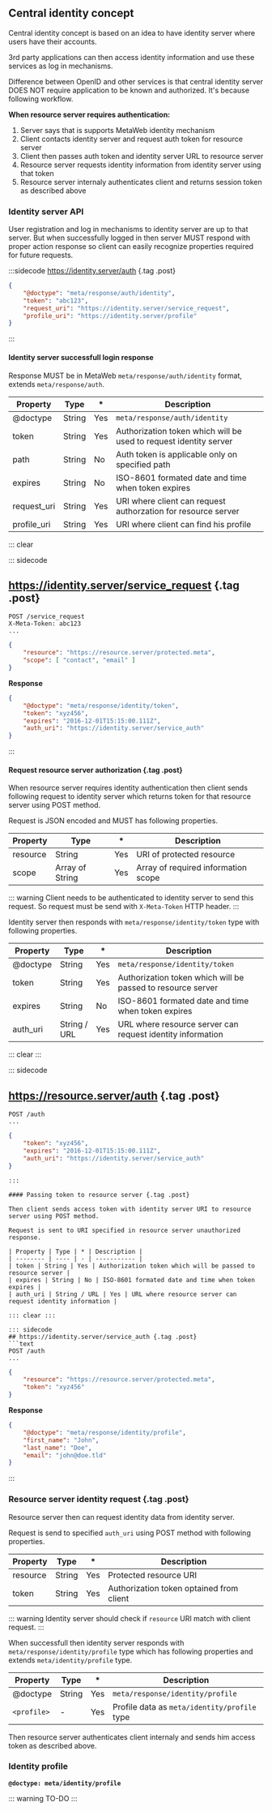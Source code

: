 ## Central identity concept

Central identity concept is based on an idea to have identity server where users have their accounts.

3rd party applications can then access identity information and use these services as log in mechanisms.

Difference between OpenID and other services is that central identity server DOES NOT require application to be known and authorized. It's because following workflow.

**When resource server requires authentication:**

1) Server says that is supports MetaWeb identity mechanism
2) Client contacts identity server and request auth token for resource server
3) Client then passes auth token and identity server URL to resource server
4) Resource server requests identity information from identity server using that token
5) Resource server internaly authenticates client and returns session token as described above

### Identity server API

User registration and log in mechanisms to identity server are up to that server. But when successfully logged in then server MUST respond with proper action response so client can easily recognize properties required for future requests.

:::sidecode
https://identity.server/auth {.tag .post}
```json
{
	"@doctype": "meta/response/auth/identity",
	"token": "abc123",
	"request_uri": "https://identity.server/service_request",
	"profile_uri": "https://identity.server/profile"
}
```
:::

#### Identity server successfull login response

Response MUST be in MetaWeb `meta/response/auth/identity` format, extends `meta/response/auth`.

| Property | Type | * | Description |
| -------- | ---- | - | ----------- |
| @doctype | String | Yes | `meta/response/auth/identity` | 
| token | String | Yes | Authorization token which will be used to request identity server |
| path | String | No | Auth token is applicable only on specified path |
| expires | String | No | ISO-8601 formated date and time when token expires |
| request_uri | String | Yes | URI where client can request authorzation for resource server |
| profile_uri | String | Yes | URI where client can find his profile |

::: clear

::: sidecode
## https://identity.server/service_request {.tag .post}
```text
POST /service_request
X-Meta-Token: abc123
...
```

```json
{
	"resource": "https://resource.server/protected.meta",
	"scope": [ "contact", "email" ]
}
```

**Response**

```json
{
	"@doctype": "meta/response/identity/token",
	"token": "xyz456",
	"expires": "2016-12-01T15:15:00.111Z",
	"auth_uri": "https://identity.server/service_auth"
}
```
:::

#### Request resource server authorization {.tag .post}

When resource server requires identity authentication then client sends following request to identity server which returns token for that resource server using POST method.

Request is JSON encoded and MUST has following properties.

| Property | Type | * | Description |
| -------- | ---- | - | ----------- |
| resource | String | Yes | URI of protected resource | 
| scope | Array of String | Yes | Array of required information scope |

::: warning
Client needs to be authenticated to identity server to send this request. So request must be send with `X-Meta-Token` HTTP header.
:::

Identity server then responds with `meta/response/identity/token` type with following properties.

| Property | Type | * | Description |
| -------- | ---- | - | ----------- |
| @doctype | String | Yes | `meta/response/identity/token` |
| token | String | Yes | Authorization token which will be passed to resource server |
| expires | String | No | ISO-8601 formated date and time when token expires |
| auth_uri | String / URL | Yes | URL where resource server can request identity information |

::: clear :::

::: sidecode
## https://resource.server/auth {.tag .post}
```text
POST /auth
...
```

```json
{
	"token": "xyz456",
	"expires": "2016-12-01T15:15:00.111Z",
	"auth_uri": "https://identity.server/service_auth"
}
```
```
:::

#### Passing token to resource server {.tag .post}

Then client sends access token with identity server URI to resource server using POST method.

Request is sent to URI specified in resource server unauthorized response.

| Property | Type | * | Description |
| -------- | ---- | - | ----------- |
| token | String | Yes | Authorization token which will be passed to resource server |
| expires | String | No | ISO-8601 formated date and time when token expires |
| auth_uri | String / URL | Yes | URL where resource server can request identity information |

::: clear :::

::: sidecode
## https://identity.server/service_auth {.tag .post}
```text
POST /auth
...
```

```json
{
	"resource": "https://resource.server/protected.meta",
	"token": "xyz456"
}
```

**Response**

```json
{
	"@doctype": "meta/response/identity/profile",
	"first_name": "John",
	"last_name": "Doe",
	"email": "john@doe.tld"
}
```

:::

### Resource server identity request {.tag .post}

Resource server then can request identity data from identity server.

Request is send to specified `auth_uri` using POST method with following properties.

| Property | Type | * | Description |
| -------- | ---- | - | ----------- |
| resource | String | Yes | Protected resource URI |
| token | String | Yes | Authorization token optained from client |

::: warning
Identity server should check if `resource` URI match with client request.
:::

When successfull then identity server responds with `meta/response/identity/profile` type which has following properties and extends `meta/identity/profile` type.

| Property | Type | * | Description |
| -------- | ---- | - | ----------- |
| @doctype | String | Yes | `meta/response/identity/profile` |
| `<profile>` | - | Yes | Profile data as `meta/identity/profile` type |

Then resource server authenticates client internaly and sends him access token as described above.

### Identity profile

**`@doctype: meta/identity/profile`**

::: warning
TO-DO
:::